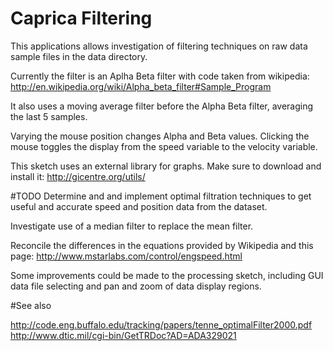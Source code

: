 Caprica Filtering
===========================

This applications allows investigation of filtering techniques on raw data sample files in the data directory.

Currently the filter is an Aplha Beta filter with code taken from wikipedia:
http://en.wikipedia.org/wiki/Alpha_beta_filter#Sample_Program

It also uses a moving average filter before the Alpha Beta filter, averaging the last 5 samples.

Varying the mouse position changes Alpha and Beta values. Clicking the mouse toggles the display from the speed variable to the velocity variable.

This sketch uses an external library for graphs. Make sure to download and install it:
http://gicentre.org/utils/

#TODO
Determine and and implement optimal filtration techniques to get useful and accurate speed and position data from the dataset.

Investigate use of a median filter to replace the mean filter.

Reconcile the differences in the equations provided by Wikipedia and this page: http://www.mstarlabs.com/control/engspeed.html

Some improvements could be made to the processing sketch, including GUI data file selecting and pan and zoom of data display regions.

#See also

http://code.eng.buffalo.edu/tracking/papers/tenne_optimalFilter2000.pdf
http://www.dtic.mil/cgi-bin/GetTRDoc?AD=ADA329021